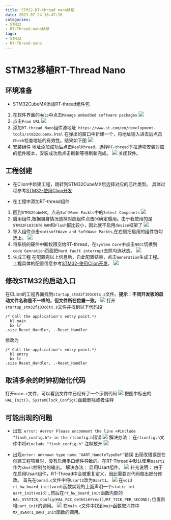 ```yaml
---
title: STM32-RT-thread nano移植
date: 2023-07-24 16:47:18
categories:
- STM32
- RT-Thread-nano移植
tags:
- STM32 
- RT-Thread-nano
---
```


# STM32移植RT-Thread Nano


## 环境准备
- STM32CubeMX添加RT-thread组件包
1. 在软件界面的`Help`中点击`Manage embedded software packages`
![](http://feizhufanfan.top:18088/minio/images/blog/20230724170951.png)
2. 点击`From URL`
![](http://feizhufanfan.top:18088/minio/images/blog/20230724171140.png)
3. 添加`RT-thread Nano`组件源地址` https://www.st.com/en/development-tools/stm32cubemx.html`
在弹出的窗口中新建一个，将地址输入进去后点击`Check`检查地址的有效性。结果如下图
![](http://feizhufanfan.top:18088/minio/images/blog/20230724171627.png)
4. 安装组件
地址添加成功后点击`RealRhread`，选择`RT-thread`下拉选项安装对应的组件版本，安装成功后点击刷新等待刷新完成。
![](http://feizhufanfan.top:18088/minio/images/blog/20230724172159.png)
关闭软件。


## 工程创建
- 在Clion中新建工程，跳转到STM32CubeMX后选择对应的芯片类型。
具体过程参考[STM32-使用Clion开发](https://feizhufanfan.top/2023/07/17/STM32-%E4%BD%BF%E7%94%A8Clion%E5%BC%80%E5%8F%91/)

- 在工程中添加RT-thread组件
1. 回到`STM32CubeMX`，点击`SoftWave Packts`中的`Select Componets`
![](http://feizhufanfan.top:18088/minio/images/blog/20230724172905.png)
2. 启用组件,根据自身情况选择对应组件点击`OK`确定启用。由于我使用的是`STM32F103C6T6` `RAM`和`Flash`都比较小，因此就不启用`device`框架了
![](http://feizhufanfan.top:18088/minio/images/blog/20230724173145.png)
3. 导入组件点击`midisoftWave and SoftWave Packts`,在右侧把启用的组件包勾选上。
![](http://feizhufanfan.top:18088/minio/images/blog/20230724173616.png)
4. 将系统的硬件中断权限交给RT-thread，在`System Core`中点击`NVCC`切换到`code Genration`页面把`Hard fault interrupt`去除勾选状态。
![](http://feizhufanfan.top:18088/minio/images/blog/20230724174020.png)
5. 生成工程
在配置完以上信息后，自此配置结束，点击`Generation`生成工程。工程具体的配置信息参考[STM32-使用Clion开发](https://feizhufanfan.top/2023/07/17/STM32-%E4%BD%BF%E7%94%A8Clion%E5%BC%80%E5%8F%91/)。
![](http://feizhufanfan.top:18088/minio/images/blog/20230724174550.png)


## 修改STM32的启动入口
在CLion的工程界面找到`startup_stm32f103c6tx.s`文件。**提示：不同开发板的启动文件名称是不一样的，但文件所在位置一致。**
![](http://feizhufanfan.top:18088/minio/images/blog/20230724174829.png)
打开`startup_stm32f103c6tx.s`文件并找到以下代码段
```
/* Call the application's entry point.*/
  bl main
  bx lr
.size Reset_Handler, .-Reset_Handler

```
修改为
```
/* Call the application's entry point.*/
  bl entry
  bx lr
.size Reset_Handler, .-Reset_Handler

```

## 取消多余的时钟初始化代码
打开`main.c`文件，可以看到文件中已经有了一个示例代码
![](http://feizhufanfan.top:18088/minio/images/blog/20230724175512.png)
把图中标出的`HAL_Init()`、`SystemClock_Config()`函数删除或者注释




## 可能出现的问题
- 出现` error: #error Please uncomment the line <#include "finsh_config.h"> in the rtconfig.h`错误
![](http://feizhufanfan.top:18088/minio/images/blog/20230724175916.png)
解决办法：
在`rtconfig.h`文件中将`#include "finsh_config.h"` 注释放开
![](http://feizhufanfan.top:18088/minio/images/blog/20230724180024.png)

- 出现`error: unknown type name ’UART_HandleTypeDef‘`错误
出现改错误是在创建工程项目时，没有启用串口组件导致的。在RT-Thread中默认使用`Usart1`作为`shell`控制台的输出。
解决办法：
启用Usart组件。
![](http://feizhufanfan.top:18088/minio/images/blog/20230725093909.png)
补充说明：
由于在启用Usart组件，RT-Thread中会被重复定义，因此需要对代码做出部分修改。
首先在`borad.c`文件中将`Usart2`改为`Usart1`。
![](http://feizhufanfan.top:18088/minio/images/blog/20230725094757.png)
在`void rt_hw_board_init(void)`函数实现的上面声明一个`static int uart_init(void);`,然后在`rt_hw_board_init`函数内部的` HAL_SYSTICK_Config(HAL_RCC_GetHCLKFreq()/RT_TICK_PER_SECOND); `位置新增`uart_init`的调用。
![](http://feizhufanfan.top:18088/minio/images/blog/20230725095423.png)
在`main.c`文件中找到`main`函数取消其中`MX_USART1_UART_Init`函数的调用。




